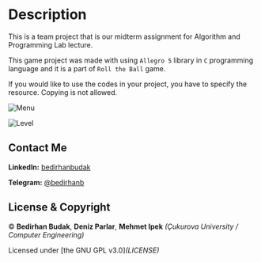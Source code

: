 # Description

This is a team project that is our midterm assignment for Algorithm and Programming Lab lecture.

This game project was made with using `Allegro 5` library in `C` programming language and it is a part of `Roll the Ball` game.

If you would like to use the codes in your project, you have to specify  the resource. Copying is not allowed.

![Menu](http://i.hizliresim.com/02dTNO.png)

![Level](http://i.hizliresim.com/PVBJQf.png)

## Contact Me

**LinkedIn:** [bedirhanbudak](https://www.linkedin.com/in/bedirhan-budak/)

**Telegram:** [@bedirhanb](https://t.me/bedirhanb)

## License & Copyright

© **Bedirhan Budak**, **Deniz Parlar**, **Mehmet Ipek** *(Çukurova University / Computer Engineering)*

Licensed under [the GNU GPL v3.0]_(LICENSE)_